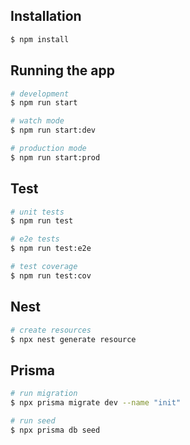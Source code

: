 ## Installation

```bash
$ npm install
```

## Running the app

```bash
# development
$ npm run start

# watch mode
$ npm run start:dev

# production mode
$ npm run start:prod
```

## Test

```bash
# unit tests
$ npm run test

# e2e tests
$ npm run test:e2e

# test coverage
$ npm run test:cov
```

## Nest

```bash
# create resources
$ npx nest generate resource
```

## Prisma

```bash
# run migration
$ npx prisma migrate dev --name "init"

# run seed
$ npx prisma db seed

```
